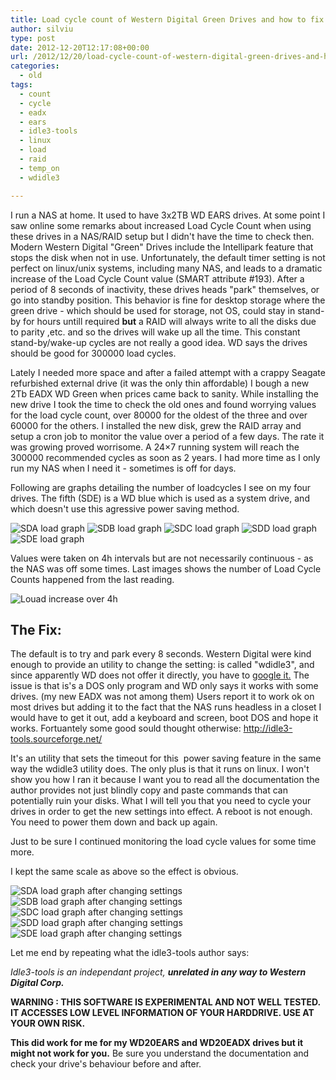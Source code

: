 ```yaml
---
title: Load cycle count of Western Digital Green Drives and how to fix it from Linux
author: silviu
type: post
date: 2012-12-20T12:17:08+00:00
url: /2012/12/20/load-cycle-count-of-western-digital-green-drives-and-how-to-fix-it-from-linux/
categories:
  - old
tags:
  - count
  - cycle
  - eadx
  - ears
  - idle3-tools
  - linux
  - load
  - raid
  - temp_on
  - wdidle3

---
```

I run a NAS at home. It used to have 3x2TB WD EARS drives. At some point I saw online some remarks about increased Load Cycle Count when using these drives in a NAS/RAID setup but I didn't have the time to check then. Modern Western Digital "Green" Drives include the Intellipark feature that stops the disk when not in use.
Unfortunately, the default timer setting is not perfect on linux/unix systems, including many NAS, and leads to a dramatic increase of the Load Cycle Count value (SMART attribute #193). After a period of 8 seconds of inactivity, these drives heads "park" themselves, or go into standby position. This behavior is fine for desktop storage where the green drive - which should be used for storage, not OS, could stay in stand-by for hours untill required **but** a RAID will always write to all the disks due to parity ,etc. and so the drives will wake up all the time. This constant stand-by/wake-up cycles are not really a good idea. WD says the drives should be good for 300000 load cycles.  

Lately I needed more space and after a failed attempt with a crappy Seagate refurbished external drive (it was the only thin affordable) I bough a new 2Tb EADX WD Green when prices came back to sanity. While installing the new drive I took the time to check the old ones and found worrying values for the load cycle count, over 80000 for the oldest of the three and over 60000 for the others. I installed the new disk, grew the RAID array and setup a cron job to monitor the value over a period of a few days. The rate it was growing proved worrisome. A 24&#215;7 running system will reach the 300000 recommended cycles as soon as 2 years. I had more time as I only run my NAS when I need it - sometimes is off for days.

Following are graphs detailing the number of loadcycles I see on my four drives. The fifth (SDE) is a WD blue which is used as a system drive, and which doesn't use this agressive power saving method.

![SDA load graph](/blog/images/2012/sda_before.png)
![SDB load graph](/blog/images/2012/sdb_before.png)
![SDC load graph](/blog/images/2012/sdc_before.png)
![SDD load graph](/blog/images/2012/sdd_before.png)
![SDE load graph](/blog/images/2012/sde_before.png)

Values were taken on 4h intervals but are not necessarily continuous - as the NAS was off some times. Last images shows the number of Load Cycle Counts happened from the last reading.

![Louad increase over 4h](/blog/images/2012/4h_load_delta.png)

## The Fix:

The default is to try and park every 8 seconds. Western Digital were kind enough to provide an utility to change the setting: is called "wdidle3", and since apparently WD does not offer it directly, you have to [google it.][1] The issue is that is's a DOS only program and WD only says it works with some drives. (my new EADX was not among them) Users report it to work ok on most drives but adding it to the fact that the NAS runs headless in a closet I would have to get it out, add a keyboard and screen, boot DOS and hope it works. Fortuantely some good sould thought otherwise: <http://idle3-tools.sourceforge.net/>

It's an utility that sets the timeout for this  power saving feature in the same way the wdidle3 utility does. The only plus is that it runs on linux. I won't show you how I ran it because I want you to read all the documentation the author provides not just blindly copy and paste commands that can potentially ruin your disks. What I will tell you that you need to cycle your drives in order to get the new settings into effect. A reboot is not enough. You need to power them down and back up again.

Just to be sure I continued monitoring the load cycle values for some time more.

I kept the same scale as above so the effect is obvious.

![SDA load graph after changing settings](/blog/images/2012/sda_after.png)
![SDB load graph after changing settings](/blog/images/2012/sdb_after.png)
![SDC load graph after changing settings](/blog/images/2012/sdc_after.png)
![SDD load graph after changing settings](/blog/images/2012/sdd_after.png)
![SDE load graph after changing settings](/blog/images/2012/sde_after.png)


Let me end by repeating what the idle3-tools author says:

_Idle3-tools is an independant project, **unrelated in any way to Western Digital Corp.**_

**WARNING : THIS SOFTWARE IS EXPERIMENTAL AND NOT WELL TESTED. IT ACCESSES LOW LEVEL INFORMATION OF YOUR HARDDRIVE. USE AT YOUR OWN RISK.**

**This did work for me for my WD20EARS and WD20EADX drives but it might not work for you.** Be sure you understand the documentation and check your drive's behaviour before and after.

 [1]: http://www.google.com/search?q=wdidle3